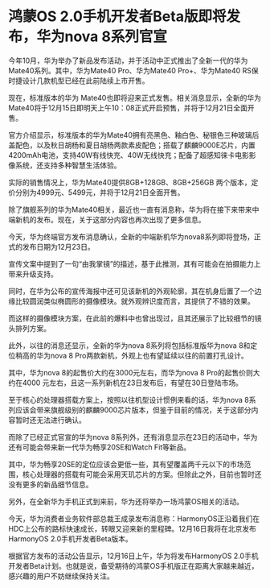 # 鸿蒙OS 2.0手机开发者Beta版即将发布，华为nova 8系列官宣

今年10月，华为举办了新品发布活动，并于活动中正式推出了全新一代的华为Mate40系列。其中，华为Mate40 Pro、华为Mate40 Pro+、华为Mate40 RS保时捷设计几款机型已经在此前陆续上市开售。

现在，标准版本的华为 Mate40也即将迎来正式发售。相关消息显示，全新的华为Mate40将于12月15日即明天上午10：08正式开启预售，并将于12月21日全面开售。

官方介绍显示，标准版本的华为Mate40拥有亮黑色、釉白色、秘银色三种玻璃后盖配色，以及秋日胡杨和夏日胡杨两款素皮配色；搭载了麒麟9000E芯片，内置4200mAh电池，支持40W有线快充、40W无线快充；配备了超感知徕卡电影影像系统，还支持多种智慧生活体验。

实际的销售情况上，华为Mate40提供8GB+128GB、8GB+256GB 两个版本，定价分别为4999元、5499元，并将于12月21日全面开售。

除了旗舰系列的华为Mate40相关，最近也一直有消息称，华为将在接下来带来中端新机的发布。现在，关于这部分内容也再次出现了更多信息。

今天，华为终端官方发布消息确认，全新的中端新机华为nova8系列即将登场，正式的发布日期为12月23日。

宣传文案中提到了一句“由我掌镜”的描述，基于此推测，其有可能会在拍摄能力上带来升级支持。

同时，在华为公布的宣传海报中还可见该新机的外观轮廓，其在机身后置了一个边缘比较圆润类似椭圆形的摄像模块。就外观辨识度而言，其提供了不错的效果。

而这样的摄像模块方案，在此前的爆料中也曾出现过，且其还展示了比较细节的镜头排列方案。

此外，以往的消息还显示，全新的华为nova 8系列将包括标准版华为nova 8和定位稍高的华为nova 8 Pro两款新机，外观上也有望延续以往的前置打孔设计。

其中，华为nova 8的起售价大约在3000元左右，而华为nova 8 Pro的起售价则大约在4000 元左右，且这一系列新机在23日发布后，有望在30日登陆市场。

至于核心的处理器搭载方案上，按照以往机型设计惯例来看的话，华为nova 8系列应该会带来旗舰级别的麒麟9000芯片版本，但鉴于目前的情况，关于这部分内容暂时还无法进行确认。

而除了已经正式官宣的华为nova 8系列外，还有消息显示在23日的活动中，华为还有可能会带来新一代华为畅享20SE和Watch Fit等新品。

其中，华为畅享20SE的定位应该会更低一些，其有望覆盖两千元以下的市场范围，核心处理器的搭载有可能会采用天玑芯片的方案。但除此之外，目前也暂时还没有更多的新品细节信息。

另外，在全新华为手机正式到来前，华为还将举办一场鸿蒙OS相关的活动。

今天，华为消费者业务软件部总裁王成录发布消息称：HarmonyOS正沿着我们在HDC上公布的路标快速成长，转眼又迎来新的里程碑。12月16日我将在北京发布HarmonyOS 2.0手机开发者Beta版本。

根据官方发布的活动公告显示，12月16日上午，华为将发布HarmonyOS 2.0手机开发者Beta计划。也就是说，备受期待的鸿蒙OS手机版正在距离大家越来越近，感兴趣的用户不妨继续保持关注。